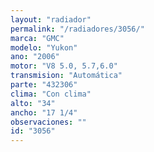 ```yaml
---
layout: "radiador"
permalink: "/radiadores/3056/"
marca: "GMC"
modelo: "Yukon"
ano: "2006"
motor: "V8 5.0, 5.7,6.0"
transmision: "Automática"
parte: "432306"
clima: "Con clima"
alto: "34"
ancho: "17 1/4"
observaciones: ""
id: "3056"
---
```


